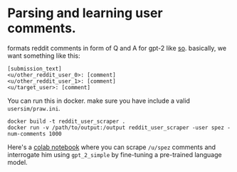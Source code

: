 # Parsing and learning user comments.

formats reddit comments in form of Q and A for gpt-2 like [so](https://openai.com/blog/better-language-models/#task1).
basically, we want something like this:

```
[submission_text]
<u/other_reddit_user_0>: [comment]
<u/other_reddit_user_1>: [comment]
<u/target_user>: [comment]
```

You can run this in docker. make sure you have include a valid `usersim/praw.ini`.

```
docker build -t reddit_user_scraper .
docker run -v /path/to/output:/output reddit_user_scraper -user spez -num-comments 1000
```

Here's a [colab notebook](https://colab.research.google.com/drive/1AvgK26CPFYFJi6QFRjrpXxwY2DallQL5) where you can scrape `/u/spez` comments and interrogate him using `gpt_2_simple` by fine-tuning a pre-trained language model.
